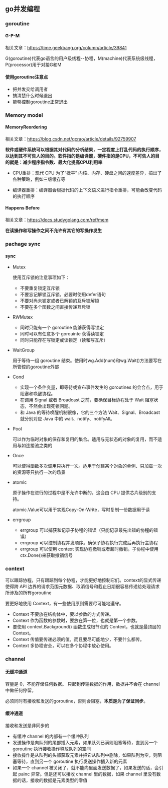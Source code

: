 ## go并发编程

### goroutine

#### G-P-M

相关文章：https://time.geekbang.org/column/article/39841

G(goroutine)代表go语言的用户级线程--协程，M(machine)代表系统级线程，P(processor)用于对接G和M

#### 使用goroutine注意点

- 把并发交给调用者
- 搞清楚什么时候退出
- 能够控制goroutine正常退出

### Memory model

#### MemoryReordering

相关文章：https://blog.csdn.net/qcrao/article/details/92759907

**软件或硬件系统可以根据其对代码的分析结果，一定程度上打乱代码的执行顺序，以达到其不可告人的目的。软件指的是编译器，硬件指的是CPU，不可告人的目的就是：减少程序指令数、最大化提高CPU利用率**

- CPU重排：现代 CPU 为了“抚平” 内核、内存、硬盘之间的速度差异，搞出了各种策略，例如三级缓存等

- 编译器重排：编译器会根据代码的上下文语义进行指令重排，可能会改变代码的执行顺序

#### Happens Before

相关文章：https://docs.studygolang.com/ref/mem

**在读操作和写操作之间不允许有其它的写操作发生**

### pachage sync

#### sync

- Mutex

  使用互斥锁的注意事项如下：

  - 不要重复锁定互斥锁
  - 不要忘记解锁互斥锁，必要时使用defer语句
  - 不要对尚未锁定或者已解锁的互斥锁解锁
  - 不要在多个函数之间直接传递互斥锁

- RWMutex

  - 同时只能有一个 goroutine 能够获得写锁定
  - 同时可以有任意多个 gorouinte 获得读锁定
  - 同时只能存在写锁定或读锁定（读和写互斥）

- WaitGroup

  用于等待一组 goroutine 结束。使用时wg.Add(num)和wg.Wait()方法要写在所管控的goroutine外部

- Cond

  - 实现一个条件变量，即等待或宣布事件发生的 goroutines 的会合点，用于阻塞和唤醒协程。
  - 在调用 Signal 或者 Broadcast 之前，要确保目标协程处于 Wait 阻塞状态，不然会出现死锁问题。
  - 和 Java 的等待唤醒机制很像，它的三个方法 Wait、Signal、Broadcast 就分别对应 Java 中的 wait、notify、notifyAll。

- Pool

  可以作为临时对象的保存和复用的集合。适用与无状态的对象的复用，而不适用与如连接池之类的

- Once

  可以使得函数多次调用只执行一次。适用于创建某个对象的单例、只加载一次的资源等只执行一次的场景

- atomic

  原子操作在进行的过程中是不允许中断的，这会由 CPU 提供芯片级别的支持。

  atomic.Value可以用于实现Copy-On-Write，写时复制一份数据用于读

- errgroup

  - errgroup 可以捕获和记录子协程的错误（只能记录最先出错的协程的错误）
  - errgroup 可以控制协程并发顺序。确保子协程执行完成后再执行主协程
  - errgroup 可以使用 context 实现协程撤销或者超时撤销。子协程中使用 ctx.Done()来获取撤销信号

### context

可以跟踪协程，只有跟踪到每个协程，才能更好地控制它们。context的显式传递使得跨 API 边界的请求范围元数据、取消信号和截止日期很容易传递给处理请求所涉及的所有goroutine

要更好地使用 Context，有一些使用原则需要尽可能地遵守。

- Context 不要放在结构体中，要以参数的方式传递。
- Context 作为函数的参数时，要放在第一位，也就是第一个参数。
- 要使用 context.Background() 函数生成根节点的 Context，也就是最顶层的 Context。
- Context 传值要传递必须的值，而且要尽可能地少，不要什么都传。
- Context 多协程安全，可以在多个协程中放心使用。

### channel

#### 无缓冲通道

容量是 0，不能存储任何数据。 只起到传输数据的作用，数据并不会在 channel 中做任何停留。

必须同时有接收和发送的goroutine，否则会阻塞，**本质是为了保证同步**。

#### 缓冲通道

接收和发送是非同步的

- 有缓冲 channel 的内部有一个缓冲队列
- 发送操作是向队列的尾部插入元素，如果队列已满则阻塞等待，直到另一个 goroutine 执行接收操作释放队列的空间
- 接收操作是从队列的头部获取元素并把它从队列中删除，如果队列为空，则阻塞等待，直到另一个 goroutine 执行发送操作插入新的元素
- 如果一个 channel 被关闭了，就不能向里面发送数据了，如果发送的话，会引起 painc 异常。但是还可以接收 channel 里的数据，如果 channel 里没有数据的话，接收的数据是元素类型的零值